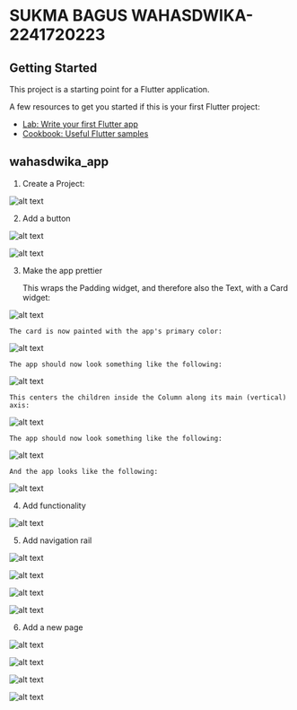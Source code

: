 # SUKMA BAGUS WAHASDWIKA-2241720223

## Getting Started

This project is a starting point for a Flutter application.

A few resources to get you started if this is your first Flutter project:

- [Lab: Write your first Flutter app](https://docs.flutter.dev/get-started/codelab)
- [Cookbook: Useful Flutter samples](https://docs.flutter.dev/cookbook)

## **wahasdwika_app** 

1. Create a Project:

![alt text](image.png)

2. Add a button

![alt text](image-1.png)

![alt text](image-2.png)

3. Make the app prettier

    This wraps the Padding widget, and therefore also the Text, with a Card widget:

![alt text](image-3.png)

    The card is now painted with the app's primary color:

![alt text](image-4.png)

    The app should now look something like the following:

![alt text](image-5.png)

    This centers the children inside the Column along its main (vertical) axis:

![alt text](image-6.png)

    The app should now look something like the following:

![alt text](image-7.png)

    And the app looks like the following:

![alt text](image-9.png)

4. Add functionality

![alt text](image-10.png)

5. Add navigation rail

![alt text](image-11.png)

![alt text](image-12.png)

![alt text](image-13.png)

![alt text](image-14.png)

6. Add a new page

![alt text](image-15.png)

![alt text](image-16.png)

![alt text](image-17.png)

![alt text](image-18.png)